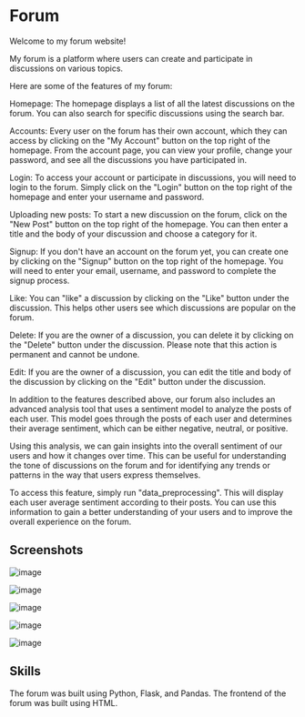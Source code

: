 # Forum

Welcome to my forum website!

My forum is a platform where users can create and participate in discussions on various topics.

Here are some of the features of my forum:

Homepage: The homepage displays a list of all the latest discussions on the forum. You can also search for specific discussions using the search bar.

Accounts: Every user on the forum has their own account, which they can access by clicking on the "My Account" button on the top right of the homepage. From the account page, you can view your profile, change your password, and see all the discussions you have participated in.

Login: To access your account or participate in discussions, you will need to login to the forum. Simply click on the "Login" button on the top right of the homepage and enter your username and password.

Uploading new posts: To start a new discussion on the forum, click on the "New Post" button on the top right of the homepage. You can then enter a title and the body of your discussion and choose a category for it.

Signup: If you don't have an account on the forum yet, you can create one by clicking on the "Signup" button on the top right of the homepage. You will need to enter your email, username, and password to complete the signup process.

Like: You can "like" a discussion by clicking on the "Like" button under the discussion. This helps other users see which discussions are popular on the forum.

Delete: If you are the owner of a discussion, you can delete it by clicking on the "Delete" button under the discussion. Please note that this action is permanent and cannot be undone.

Edit: If you are the owner of a discussion, you can edit the title and body of the discussion by clicking on the "Edit" button under the discussion.

In addition to the features described above, our forum also includes an advanced analysis tool that uses a sentiment model to analyze the posts of each user. This model goes through the posts of each user and determines their average sentiment, which can be either negative, neutral, or positive.

Using this analysis, we can gain insights into the overall sentiment of our users and how it changes over time. This can be useful for understanding the tone of discussions on the forum and for identifying any trends or patterns in the way that users express themselves.

To access this feature, simply run "data_preprocessing". This will display each user average sentiment according to their posts. You can use this information to gain a better understanding of your users and to improve the overall experience on the forum.

## Screenshots

![image](https://user-images.githubusercontent.com/43114148/208616796-ab1e88cf-a4f0-476f-932e-29e7be2f3953.png)

![image](https://user-images.githubusercontent.com/43114148/208616943-6094def3-c3ab-47cb-b6fe-60a91c476cea.png)

![image](https://user-images.githubusercontent.com/43114148/208617098-9395b3c0-8de2-4534-abc3-fb824f11e407.png)

![image](https://user-images.githubusercontent.com/43114148/208618574-d6d508e9-c30c-48be-8d35-d844b0564cc1.png)

![image](https://user-images.githubusercontent.com/43114148/208620258-bd60b890-0887-41c3-9298-2f2dcb52ef18.png)

## Skills
The forum was built using Python, Flask, and Pandas.
The frontend of the forum was built using HTML.
